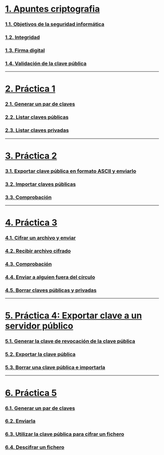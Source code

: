 # [1. Apuntes criptografia](https://github.com/PalomaR88/Criptografia/blob/master/Criptograf%C3%ADa2.md#criptograf%C3%ADa)
### [1.1. Objetivos de la seguridad informática](https://github.com/PalomaR88/Criptografia/blob/master/Criptograf%C3%ADa2.md#objetivos-de-la-seguridad-inform%C3%A1tica)
### [1.2. Integridad](https://github.com/PalomaR88/Criptografia/blob/master/Criptograf%C3%ADa2.md#integridad)
### [1.3. Firma digital](https://github.com/PalomaR88/Criptografia/blob/master/Criptograf%C3%ADa2.md#firma-digital)
### [1.4. Validación de la clave pública](https://github.com/PalomaR88/Criptografia/blob/master/Criptograf%C3%ADa2.md#validaci%C3%B3n-de-la-clave-p%C3%BAblica)
--------------------------------------------------------------------------------------
# [2. Práctica 1](https://github.com/PalomaR88/Criptografia/blob/master/EJERCICIOS.md#pr%C3%A1ctica-1)
### [2.1. Generar un par de claves](https://github.com/PalomaR88/Criptografia/blob/master/EJERCICIOS.md#1-genera-un-par-de-claves-p%C3%BAblica-y-privada-en-que-directorio-se-guarda-las-claves-de-un-usuario)
### [2.2. Listar claves públicas](https://github.com/PalomaR88/Criptografia/blob/master/EJERCICIOS.md#2-lista-las-claves-p%C3%BAblicas-que-tienes-en-tu-almac%C3%A9n-de-claves-explica-los-distintos-datos-que-nos-muestra-c%C3%B3mo-deber%C3%ADas-haber-generado-las-claves-para-indicar-por-ejemplo-que-tenga-un-1-mes-de-validez)
### [2.3. Listar claves privadas](https://github.com/PalomaR88/Criptografia/blob/master/EJERCICIOS.md#3-lista-las-claves-privadas-de-tu-almac%C3%A9n-de-claves)
--------------------------------------------------------------------------------------
# [3. Práctica 2](https://github.com/PalomaR88/Criptografia/blob/master/EJERCICIOS.md#pr%C3%A1ctica-2)
### [3.1. Exportar clave pública en formato ASCII y enviarlo](https://github.com/PalomaR88/Criptografia/blob/master/EJERCICIOS.md#1-exporta-tu-clave-p%C3%BAblica-en-formato-ascii-y-guardalo-en-un-archivo-nombre_apellidoasc-y-env%C3%ADalo-al-compa%C3%B1ero-con-el-que-vas-a-hacer-esta-pr%C3%A1ctica)
### [3.2. Importar claves públicas](https://github.com/PalomaR88/Criptografia/blob/master/EJERCICIOS.md#2-importa-las-claves-p%C3%BAblicas-recibidas-de-vuestro-compa%C3%B1ero)
### [3.3. Comprobación](https://github.com/PalomaR88/Criptografia/blob/master/EJERCICIOS.md#3-comprueba-que-las-claves-se-han-incluido-correctamente-en-vuestro-keyring)
--------------------------------------------------------------------------------------
# [4. Práctica 3](https://github.com/PalomaR88/Criptografia/blob/master/EJERCICIOS.md#pr%C3%A1ctica-3)
### [4.1. Cifrar un archivo y enviar](https://github.com/PalomaR88/Criptografia/blob/master/EJERCICIOS.md#1-cifraremos-un-archivo-cualquiera-y-lo-remitiremos-por-email-a-uno-de-nuestros-compa%C3%B1eros-que-nos-proporcion%C3%B3-su-clave-p%C3%BAblica)
### [4.2. Recibir archivo cifrado](https://github.com/PalomaR88/Criptografia/blob/master/EJERCICIOS.md#2-nuestro-compa%C3%B1ero-a-su-vez-nos-remitir%C3%A1-un-archivo-cifrado-para-que-nosotros-lo-descifremos)
### [4.3. Comprobación](https://github.com/PalomaR88/Criptografia/blob/master/EJERCICIOS.md#3-tanto-nosotros-como-nuestro-compa%C3%B1ero-comprobaremos-que-hemos-podido-descifrar-los-mensajes-recibidos-respectivamente)
### [4.4. Enviar a alguien fuera del círculo](https://github.com/PalomaR88/Criptografia/blob/master/EJERCICIOS.md#4-por-%C3%BAltimo-enviaremos-el-documento-cifrado-a-alguien-que-no-estaba-en-la-lista-de-destinatarios-y-comprobaremos-que-este-usuario-no-podr%C3%A1-descifrar-este-archivo)
### [4.5. Borrar claves públicas y privadas](https://github.com/PalomaR88/Criptografia/blob/master/EJERCICIOS.md#4-por-%C3%BAltimo-enviaremos-el-documento-cifrado-a-alguien-que-no-estaba-en-la-lista-de-destinatarios-y-comprobaremos-que-este-usuario-no-podr%C3%A1-descifrar-este-archivo)
--------------------------------------------------------------------------------------
# [5. Práctica 4: Exportar clave a un servidor público](https://github.com/PalomaR88/Criptografia/blob/master/EJERCICIOS.md#pr%C3%A1ctica-4-exportar-clave-a-un-servidor-p%C3%BAblico-de-claves-pgp-2-puntos)
### [5.1. Generar la clave de revocación de la clave pública](https://github.com/PalomaR88/Criptografia/blob/master/EJERCICIOS.md#1-genera-la-clave-de-revocaci%C3%B3n-de-tu-clave-p%C3%BAblica-para-utilizarla-en-caso-de-que-haya-problemas)
### [5.2. Exportar la clave pública](https://github.com/PalomaR88/Criptografia/blob/master/EJERCICIOS.md#2-exporta-tu-clave-p%C3%BAblica-al-servidor-pgpredirises)
### [5.3. Borrar una clave pública e importarla](https://github.com/PalomaR88/Criptografia/blob/master/EJERCICIOS.md#3-borra-la-clave-p%C3%BAblica-de-alguno-de-tus-compa%C3%B1eros-de-clase-e-imp%C3%B3rtala-ahora-del-servidor-p%C3%BAblico-de-rediris)
--------------------------------------------------------------------------------------
# [6. Práctica 5](https://github.com/PalomaR88/Criptografia/blob/master/EJERCICIOS.md#pr%C3%A1ctica-5)
### [6.1. Generar un par de claves](https://github.com/PalomaR88/Criptografia/blob/master/EJERCICIOS.md#1-genera-un-par-de-claves-p%C3%BAblica-y-privada)
### [6.2. Enviarla](https://github.com/PalomaR88/Criptografia/blob/master/EJERCICIOS.md#2-env%C3%ADa-tu-clave-p%C3%BAblica-a-un-compa%C3%B1ero)
### [6.3. Utilizar la clave pública para cifrar un fichero](https://github.com/PalomaR88/Criptografia/blob/master/EJERCICIOS.md#3-utilizando-la-clave-p%C3%BAblica-cifra-un-fichero-de-texto-y-env%C3%ADalo-a-tu-compa%C3%B1ero)
### [6.4. Descifrar un fichero](https://github.com/PalomaR88/Criptografia/blob/master/EJERCICIOS.md#4-tu-compa%C3%B1ero-te-ha-mandado-un-fichero-cifrado-muestra-el-proceso-para-el-descifrado)
